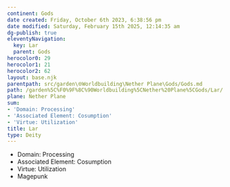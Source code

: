 ```yaml
---
continent: Gods
date created: Friday, October 6th 2023, 6:38:56 pm
date modified: Saturday, February 15th 2025, 12:14:35 am
dg-publish: true
eleventyNavigation:
  key: Lar
  parent: Gods
herocolor0: 29
herocolor1: 21
herocolor2: 62
layout: base.njk
parentpath: src/garden\🌐Worldbuilding\Nether Plane\Gods/Gods.md
path: /garden%5C%F0%9F%8C%90Worldbuilding%5CNether%20Plane%5CGods/Lar/
plane: Nether Plane
sum:
- 'Domain: Processing'
- 'Associated Element: Cosumption'
- 'Virtue: Utilization'
title: Lar
type: Deity
---
```


- Domain: Processing
- Associated Element: Cosumption 
- Virtue: Utilization 
- Magepunk